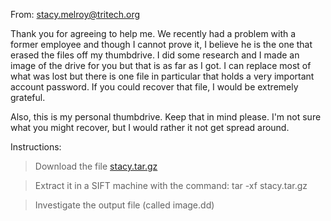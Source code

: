 From: stacy.melroy@tritech.org

Thank you for agreeing to help me. We recently had a problem with a former employee and though I cannot prove it, I believe he is the one that erased the files off my thumbdrive. I did some research and I made an image of the drive for you but that is as far as I got. I can replace most of what was lost but there is one file in particular that holds a very important account password. If you could recover that file, I would be extremely grateful.

Also, this is my personal thumbdrive. Keep that in mind please. I'm not sure what you might recover, but I would rather it not get spread around.

Instructions:
>Download the file [stacy.tar.gz](https://github.com/JakePeralta7/CyberSecurity/blob/main/Challenges/Forensics/Hard%20Disk/Stacy/stacy.tar.gz)

>Extract it in a SIFT machine with the command:
tar -xf stacy.tar.gz

>Investigate the output file (called image.dd)
